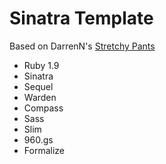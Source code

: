 # Sinatra Template #

Based on DarrenN's [Stretchy Pants](https://github.com/DarrenN/stretchy_pants)

* Ruby 1.9
* Sinatra
* Sequel
* Warden
* Compass
* Sass
* Slim
* 960.gs
* Formalize
